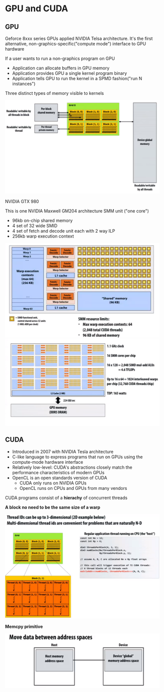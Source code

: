 # GPU and CUDA

## GPU

Geforce 8xxx series GPUs applied NVIDIA Telsa architecture. It's the first alternative, non-graphics-specific("compute mode") interface to GPU hardware

If a user wants to run a non-graphics program on GPU

* Application can allocate buffers in GPU memory
* Application provides GPU a single kernel program binary
* Application tells GPU to run the kernel in a SPMD fashion("run N instances")



Three distinct types of memory visible to kernels

<div>           <!--块级封装-->    <center>    <!--将图片和文字居中-->    <img src="media/cudamemorymodel.png"         alt="无法显示图片"         style="zoom:85%"/>   </center></div>

NVIDIA GTX 980

This is one NVIDIA Maxwell GM204 architecture SMM unit ("one core")

* 96kb on-chip shared memory
* 4 set of 32 wide SMID
* 4 set of fetch and decode unit each with 2 way ILP
* 256kb warp execution context

<div>           <!--块级封装-->    <center>    <!--将图片和文字居中-->    <img src="media/gtx980.png"         alt="无法显示图片"         style="zoom:85%"/>   </center></div>

<div>           <!--块级封装-->    <center>    <!--将图片和文字居中-->    <img src="media/gtx980overview.png"         alt="无法显示图片"         style="zoom:85%"/>   </center></div>











## CUDA

* Introduced in 2007 with NVIDIA Tesla architecture
* C-like language to express programs that run on GPUs using the compute-mode hardware interface
* Relatively low-level: CUDA's abstractions closely match the performance characteristics of modern GPUs
* OpenCL is an open standards version of CUDA
  * CUDA only runs on NVIDIA GPUs
  * OpenCL runs on CPUs and GPUs from many vendors

CUDA programs consist of a **hierachy** of concurrent threads

**A block no need to be the same size of a warp**

<div>           <!--块级封装-->    <center>    <!--将图片和文字居中-->    <img src="media/cudathreads.png"         alt="无法显示图片"         style="zoom:85%"/>   </center></div>

**Memcpy primitive**

<div>           <!--块级封装-->    <center>    <!--将图片和文字居中-->    <img src="media/cudamemcpy.png"         alt="无法显示图片"         style="zoom:85%"/>   </center></div>